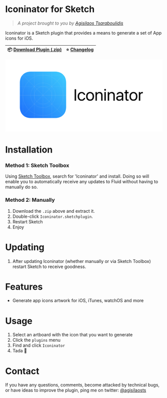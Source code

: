 # Iconinator for Sketch

> *A project brought to you by [Agisilaos Tsaraboulidis](https://twitter.com/agisilaosts)*

Iconinator is a Sketch plugin that provides a means to generate a set of App icons for iOS.

:package: [Download Plugin (.zip)](https://github.com/agisilaos/Iconinator-for-Sketch/releases/tag/1.0.0) | :star: [Changelog](https://github.com/agisilaos/Iconinator-for-Sketch/releases) |
--- | --- |

![](Images/logo.png)

# Installation

### Method 1: Sketch Toolbox

Using [Sketch Toolbox](http://sketchtoolbox.com/), search for 'Iconinator' and install. Doing so will enable you to automatically receive any updates to Fluid without having to manually do so.

### Method 2: Manually

1. Download the `.zip` above and extract it.
2. Double-click `Iconinator.sketchplugin`.
3. Restart Sketch
4. Enjoy

# Updating

1. After updating Iconinator (whether manually or via Sketch Toolbox) restart Sketch to receive goodness.

# Features

- Generate app icons artwork for iOS, iTunes, watchOS and more

# Usage

1. Select an artboard with the icon that you want to generate
2. Click the `plugins` menu
3. Find and click `Iconinator`
4. Tada 🎉

# Contact

If you have any questions, comments, become attacked by technical bugs, or have ideas to improve the plugin, ping me on twitter:
[@agisilaosts](http://twitter.com/agisilaosts)
